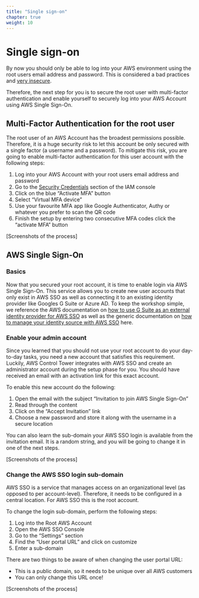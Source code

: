 ```yaml
---
title: "Single sign-on"
chapter: true
weight: 10
---
```


# Single sign-on

By now you should only be able to log into your AWS environment using the root users email address and password. This is considered a bad practices and [very insecure](https://docs.aws.amazon.com/IAM/latest/UserGuide/id_root-user.html).

Therefore, the next step for you is to secure the root user with multi-factor authentication and enable yourself to securely log into your AWS Account using AWS Single Sign-On.

## Multi-Factor Authentication for the root user

The root user of an AWS Account has the broadest permissions possible. Therefore, it is a huge security risk to let this account be only secured with a single factor (a username and a password). To mitigate this risk, you are going to enable multi-factor authentication for this user account with the following steps:

1. Log into your AWS Account with your root users email address and password
1. Go to the [Security Credentials](https://console.aws.amazon.com/iam/home#/security_credentials$mfa) section of the IAM console
1. Click on the blue “Activate MFA” button
1. Select “Virtual MFA device”
1. Use your favourite MFA app like Google Authenticator, Authy or whatever you prefer to scan the QR code
1. Finish the setup by entering two consecutive MFA codes click the “activate MFA” button

[Screenshots of the process]

## AWS Single Sign-On

### Basics 

Now that you secured your root account, it is time to enable login via AWS Single Sign-On. This service allows you to create new user accounts that only exist in AWS SSO as well as connecting it to an existing identity provider like Googles G Suite or Azure AD.
To keep the workshop simple, we reference the AWS documentation on [how to use G Suite as an external identity provider for AWS SSO](https://aws.amazon.com/blogs/security/how-to-use-g-suite-as-external-identity-provider-aws-sso/) as well as the generic documentation on [how to manage your identity source with AWS SSO](https://docs.aws.amazon.com/singlesignon/latest/userguide/manage-your-identity-source.html) here.

### Enable your admin account

Since you learned that you should not use your root account to do your day-to-day tasks, you need a new account that satisfies this requirement.
Luckily, AWS Control Tower integrates with AWS SSO and create an administrator account during the setup phase for you. You should have received an email with an activation link for this exact account.

To enable this new account do the following:

1. Open the email with the subject “Invitation to join AWS Single Sign-On”
1. Read through the content 
1. Click on the “Accept Invitation” link
1. Choose a new password and store it along with the username in a secure location

You can also learn the sub-domain your AWS SSO login is available from the invitation email. It is a random string, and you will be going to change it in one of the next steps.

[Screenshots of the process]

### Change the AWS SSO login sub-domain

AWS SSO is a service that manages access on an organizational level (as opposed to per account-level). Therefore, it needs to be configured in a central location. For AWS SSO this is the root account. 

To change the login sub-domain, perform the following steps:

1. Log into the Root AWS Account
1. Open the AWS SSO Console
1. Go to the “Settings” section
1. Find the “User portal URL” and click on customize
1. Enter a sub-domain

There are two things to be aware of when changing the user portal URL:

- This is a public domain, so it needs to be unique over all AWS customers
- You can only change this URL once!

[Screenshots of the process]



